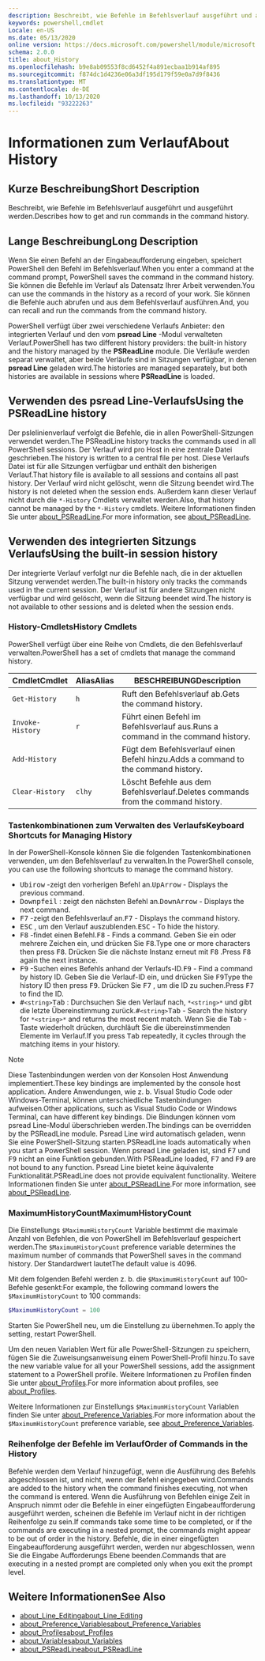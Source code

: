 ```yaml
---
description: Beschreibt, wie Befehle im Befehlsverlauf ausgeführt und ausgeführt werden.
keywords: powershell,cmdlet
Locale: en-US
ms.date: 05/13/2020
online version: https://docs.microsoft.com/powershell/module/microsoft.powershell.core/about/about_history?view=powershell-7&WT.mc_id=ps-gethelp
schema: 2.0.0
title: about_History
ms.openlocfilehash: b9e8ab09553f8cd6452f4a891ecbaa1b914af895
ms.sourcegitcommit: f874dc1d4236e06a3df195d179f59e0a7d9f8436
ms.translationtype: MT
ms.contentlocale: de-DE
ms.lasthandoff: 10/13/2020
ms.locfileid: "93222263"
---
```

# <a name="about-history"></a><span data-ttu-id="680d3-104">Informationen zum Verlauf</span><span class="sxs-lookup"><span data-stu-id="680d3-104">About History</span></span>

## <a name="short-description"></a><span data-ttu-id="680d3-105">Kurze Beschreibung</span><span class="sxs-lookup"><span data-stu-id="680d3-105">Short Description</span></span>
<span data-ttu-id="680d3-106">Beschreibt, wie Befehle im Befehlsverlauf ausgeführt und ausgeführt werden.</span><span class="sxs-lookup"><span data-stu-id="680d3-106">Describes how to get and run commands in the command history.</span></span>

## <a name="long-description"></a><span data-ttu-id="680d3-107">Lange Beschreibung</span><span class="sxs-lookup"><span data-stu-id="680d3-107">Long Description</span></span>

<span data-ttu-id="680d3-108">Wenn Sie einen Befehl an der Eingabeaufforderung eingeben, speichert PowerShell den Befehl im Befehlsverlauf.</span><span class="sxs-lookup"><span data-stu-id="680d3-108">When you enter a command at the command prompt, PowerShell saves the command in the command history.</span></span> <span data-ttu-id="680d3-109">Sie können die Befehle im Verlauf als Datensatz Ihrer Arbeit verwenden.</span><span class="sxs-lookup"><span data-stu-id="680d3-109">You can use the commands in the history as a record of your work.</span></span> <span data-ttu-id="680d3-110">Sie können die Befehle auch abrufen und aus dem Befehlsverlauf ausführen.</span><span class="sxs-lookup"><span data-stu-id="680d3-110">And, you can recall and run the commands from the command history.</span></span>

<span data-ttu-id="680d3-111">PowerShell verfügt über zwei verschiedene Verlaufs Anbieter: den integrierten Verlauf und den vom **psread Line** -Modul verwalteten Verlauf.</span><span class="sxs-lookup"><span data-stu-id="680d3-111">PowerShell has two different history providers: the built-in history and the history managed by the **PSReadLine** module.</span></span> <span data-ttu-id="680d3-112">Die Verläufe werden separat verwaltet, aber beide Verläufe sind in Sitzungen verfügbar, in denen **psread Line** geladen wird.</span><span class="sxs-lookup"><span data-stu-id="680d3-112">The histories are managed separately, but both histories are available in sessions where **PSReadLine** is loaded.</span></span>

## <a name="using-the-psreadline-history"></a><span data-ttu-id="680d3-113">Verwenden des psread Line-Verlaufs</span><span class="sxs-lookup"><span data-stu-id="680d3-113">Using the PSReadLine history</span></span>

<span data-ttu-id="680d3-114">Der pslelinienverlauf verfolgt die Befehle, die in allen PowerShell-Sitzungen verwendet werden.</span><span class="sxs-lookup"><span data-stu-id="680d3-114">The PSReadLine history tracks the commands used in all PowerShell sessions.</span></span>
<span data-ttu-id="680d3-115">Der Verlauf wird pro Host in eine zentrale Datei geschrieben.</span><span class="sxs-lookup"><span data-stu-id="680d3-115">The history is written to a central file per host.</span></span> <span data-ttu-id="680d3-116">Diese Verlaufs Datei ist für alle Sitzungen verfügbar und enthält den bisherigen Verlauf.</span><span class="sxs-lookup"><span data-stu-id="680d3-116">That history file is available to all sessions and contains all past history.</span></span> <span data-ttu-id="680d3-117">Der Verlauf wird nicht gelöscht, wenn die Sitzung beendet wird.</span><span class="sxs-lookup"><span data-stu-id="680d3-117">The history is not deleted when the session ends.</span></span> <span data-ttu-id="680d3-118">Außerdem kann dieser Verlauf nicht durch die `*-History` Cmdlets verwaltet werden.</span><span class="sxs-lookup"><span data-stu-id="680d3-118">Also, that history cannot be managed by the `*-History` cmdlets.</span></span> <span data-ttu-id="680d3-119">Weitere Informationen finden Sie unter [about_PSReadLine](../../PSReadLine/About/about_PSReadLine.md).</span><span class="sxs-lookup"><span data-stu-id="680d3-119">For more information, see [about_PSReadLine](../../PSReadLine/About/about_PSReadLine.md).</span></span>

## <a name="using-the-built-in-session-history"></a><span data-ttu-id="680d3-120">Verwenden des integrierten Sitzungs Verlaufs</span><span class="sxs-lookup"><span data-stu-id="680d3-120">Using the built-in session history</span></span>

<span data-ttu-id="680d3-121">Der integrierte Verlauf verfolgt nur die Befehle nach, die in der aktuellen Sitzung verwendet werden.</span><span class="sxs-lookup"><span data-stu-id="680d3-121">The built-in history only tracks the commands used in the current session.</span></span> <span data-ttu-id="680d3-122">Der Verlauf ist für andere Sitzungen nicht verfügbar und wird gelöscht, wenn die Sitzung beendet wird.</span><span class="sxs-lookup"><span data-stu-id="680d3-122">The history is not available to other sessions and is deleted when the session ends.</span></span>

### <a name="history-cmdlets"></a><span data-ttu-id="680d3-123">History-Cmdlets</span><span class="sxs-lookup"><span data-stu-id="680d3-123">History Cmdlets</span></span>

<span data-ttu-id="680d3-124">PowerShell verfügt über eine Reihe von Cmdlets, die den Befehlsverlauf verwalten.</span><span class="sxs-lookup"><span data-stu-id="680d3-124">PowerShell has a set of cmdlets that manage the command history.</span></span>

| <span data-ttu-id="680d3-125">Cmdlet</span><span class="sxs-lookup"><span data-stu-id="680d3-125">Cmdlet</span></span>           | <span data-ttu-id="680d3-126">Alias</span><span class="sxs-lookup"><span data-stu-id="680d3-126">Alias</span></span>  | <span data-ttu-id="680d3-127">BESCHREIBUNG</span><span class="sxs-lookup"><span data-stu-id="680d3-127">Description</span></span>                                |
| ---------------- | ------ | ------------------------------------------ |
| `Get-History`    | `h`    | <span data-ttu-id="680d3-128">Ruft den Befehlsverlauf ab.</span><span class="sxs-lookup"><span data-stu-id="680d3-128">Gets the command history.</span></span>                  |
| `Invoke-History` | `r`    | <span data-ttu-id="680d3-129">Führt einen Befehl im Befehlsverlauf aus.</span><span class="sxs-lookup"><span data-stu-id="680d3-129">Runs a command in the command history.</span></span>     |
| `Add-History`    |        | <span data-ttu-id="680d3-130">Fügt dem Befehlsverlauf einen Befehl hinzu.</span><span class="sxs-lookup"><span data-stu-id="680d3-130">Adds a command to the command history.</span></span>     |
| `Clear-History`  | `clhy` | <span data-ttu-id="680d3-131">Löscht Befehle aus dem Befehlsverlauf.</span><span class="sxs-lookup"><span data-stu-id="680d3-131">Deletes commands from the command history.</span></span> |

### <a name="keyboard-shortcuts-for-managing-history"></a><span data-ttu-id="680d3-132">Tastenkombinationen zum Verwalten des Verlaufs</span><span class="sxs-lookup"><span data-stu-id="680d3-132">Keyboard Shortcuts for Managing History</span></span>

<span data-ttu-id="680d3-133">In der PowerShell-Konsole können Sie die folgenden Tastenkombinationen verwenden, um den Befehlsverlauf zu verwalten.</span><span class="sxs-lookup"><span data-stu-id="680d3-133">In the PowerShell console, you can use the following shortcuts to manage the command history.</span></span>

- <span data-ttu-id="680d3-134"><kbd>Ubirow</kbd> -zeigt den vorherigen Befehl an.</span><span class="sxs-lookup"><span data-stu-id="680d3-134"><kbd>UpArrow</kbd> - Displays the previous command.</span></span>
- <span data-ttu-id="680d3-135"><kbd>Downpfeil</kbd> : zeigt den nächsten Befehl an.</span><span class="sxs-lookup"><span data-stu-id="680d3-135"><kbd>DownArrow</kbd> - Displays the next command.</span></span>
- <span data-ttu-id="680d3-136"><kbd>F7</kbd> -zeigt den Befehlsverlauf an.</span><span class="sxs-lookup"><span data-stu-id="680d3-136"><kbd>F7</kbd> - Displays the command history.</span></span>
- <span data-ttu-id="680d3-137"><kbd>ESC</kbd> , um den Verlauf auszublenden.</span><span class="sxs-lookup"><span data-stu-id="680d3-137"><kbd>ESC</kbd> - To hide the history.</span></span>
- <span data-ttu-id="680d3-138"><kbd>F8</kbd> -findet einen Befehl.</span><span class="sxs-lookup"><span data-stu-id="680d3-138"><kbd>F8</kbd> - Finds a command.</span></span> <span data-ttu-id="680d3-139">Geben Sie ein oder mehrere Zeichen ein, und drücken Sie <kbd>F8</kbd>.</span><span class="sxs-lookup"><span data-stu-id="680d3-139">Type one or more characters then press <kbd>F8</kbd>.</span></span> <span data-ttu-id="680d3-140">Drücken Sie die nächste Instanz erneut mit <kbd>F8</kbd> .</span><span class="sxs-lookup"><span data-stu-id="680d3-140">Press <kbd>F8</kbd> again the next instance.</span></span>
- <span data-ttu-id="680d3-141"><kbd>F9</kbd> -Suchen eines Befehls anhand der Verlaufs-ID.</span><span class="sxs-lookup"><span data-stu-id="680d3-141"><kbd>F9</kbd> - Find a command by history ID.</span></span> <span data-ttu-id="680d3-142">Geben Sie die Verlauf-ID ein, und drücken Sie <kbd>F9</kbd></span><span class="sxs-lookup"><span data-stu-id="680d3-142">Type the history ID then press <kbd>F9</kbd>.</span></span> <span data-ttu-id="680d3-143">Drücken Sie <kbd>F7</kbd> , um die ID zu suchen.</span><span class="sxs-lookup"><span data-stu-id="680d3-143">Press <kbd>F7</kbd> to find the ID.</span></span>
- <span data-ttu-id="680d3-144"><kbd>#</kbd>`<string>`</kbd><kbd>Tab</kbd> : Durchsuchen Sie den Verlauf nach, `*<string>*` und gibt die letzte Übereinstimmung zurück.</span><span class="sxs-lookup"><span data-stu-id="680d3-144"><kbd>#</kbd>`<string>`</kbd><kbd>Tab</kbd> - Search the history for `*<string>*` and returns the most recent match.</span></span> <span data-ttu-id="680d3-145">Wenn Sie die <kbd>Tab</kbd> -Taste wiederholt drücken, durchläuft Sie die übereinstimmenden Elemente im Verlauf.</span><span class="sxs-lookup"><span data-stu-id="680d3-145">If you press <kbd>Tab</kbd> repeatedly, it cycles through the matching items in your history.</span></span>

> [!NOTE]
> <span data-ttu-id="680d3-146">Diese Tastenbindungen werden von der Konsolen Host Anwendung implementiert.</span><span class="sxs-lookup"><span data-stu-id="680d3-146">These key bindings are implemented by the console host application.</span></span> <span data-ttu-id="680d3-147">Andere Anwendungen, wie z. b. Visual Studio Code oder Windows-Terminal, können unterschiedliche Tastenbindungen aufweisen.</span><span class="sxs-lookup"><span data-stu-id="680d3-147">Other applications, such as Visual Studio Code or Windows Terminal, can have different key bindings.</span></span> <span data-ttu-id="680d3-148">Die Bindungen können vom psread Line-Modul überschrieben werden.</span><span class="sxs-lookup"><span data-stu-id="680d3-148">The bindings can be overridden by the PSReadLine module.</span></span> <span data-ttu-id="680d3-149">Psread Line wird automatisch geladen, wenn Sie eine PowerShell-Sitzung starten.</span><span class="sxs-lookup"><span data-stu-id="680d3-149">PSReadLine loads automatically when you start a PowerShell session.</span></span>
> <span data-ttu-id="680d3-150">Wenn psread Line geladen ist, sind <kbd>F7</kbd> und <kbd>F9</kbd> nicht an eine Funktion gebunden.</span><span class="sxs-lookup"><span data-stu-id="680d3-150">With PSReadLine loaded, <kbd>F7</kbd> and <kbd>F9</kbd> are not bound to any function.</span></span> <span data-ttu-id="680d3-151">Psread Line bietet keine äquivalente Funktionalität.</span><span class="sxs-lookup"><span data-stu-id="680d3-151">PSReadLine does not provide equivalent functionality.</span></span> <span data-ttu-id="680d3-152">Weitere Informationen finden Sie unter [about_PSReadLine](../../PSReadLine/About/about_PSReadLine.md).</span><span class="sxs-lookup"><span data-stu-id="680d3-152">For more information, see [about_PSReadLine](../../PSReadLine/About/about_PSReadLine.md).</span></span>

### <a name="maximumhistorycount"></a><span data-ttu-id="680d3-153">MaximumHistoryCount</span><span class="sxs-lookup"><span data-stu-id="680d3-153">MaximumHistoryCount</span></span>

<span data-ttu-id="680d3-154">Die Einstellungs `$MaximumHistoryCount` Variable bestimmt die maximale Anzahl von Befehlen, die von PowerShell im Befehlsverlauf gespeichert werden.</span><span class="sxs-lookup"><span data-stu-id="680d3-154">The `$MaximumHistoryCount` preference variable determines the maximum number of commands that PowerShell saves in the command history.</span></span> <span data-ttu-id="680d3-155">Der Standardwert lautet</span><span class="sxs-lookup"><span data-stu-id="680d3-155">The default value is</span></span>
4096.

<span data-ttu-id="680d3-156">Mit dem folgenden Befehl werden z. b. die `$MaximumHistoryCount` auf 100-Befehle gesenkt:</span><span class="sxs-lookup"><span data-stu-id="680d3-156">For example, the following command lowers the `$MaximumHistoryCount` to 100 commands:</span></span>

```powershell
$MaximumHistoryCount = 100
```

<span data-ttu-id="680d3-157">Starten Sie PowerShell neu, um die Einstellung zu übernehmen.</span><span class="sxs-lookup"><span data-stu-id="680d3-157">To apply the setting, restart PowerShell.</span></span>

<span data-ttu-id="680d3-158">Um den neuen Variablen Wert für alle PowerShell-Sitzungen zu speichern, fügen Sie die Zuweisungsanweisung einem PowerShell-Profil hinzu.</span><span class="sxs-lookup"><span data-stu-id="680d3-158">To save the new variable value for all your PowerShell sessions, add the assignment statement to a PowerShell profile.</span></span> <span data-ttu-id="680d3-159">Weitere Informationen zu Profilen finden Sie unter [about_Profiles](about_Profiles.md).</span><span class="sxs-lookup"><span data-stu-id="680d3-159">For more information about profiles, see [about_Profiles](about_Profiles.md).</span></span>

<span data-ttu-id="680d3-160">Weitere Informationen zur Einstellungs `$MaximumHistoryCount` Variablen finden Sie unter [about_Preference_Variables](about_Preference_Variables.md).</span><span class="sxs-lookup"><span data-stu-id="680d3-160">For more information about the `$MaximumHistoryCount` preference variable, see [about_Preference_Variables](about_Preference_Variables.md).</span></span>

### <a name="order-of-commands-in-the-history"></a><span data-ttu-id="680d3-161">Reihenfolge der Befehle im Verlauf</span><span class="sxs-lookup"><span data-stu-id="680d3-161">Order of Commands in the History</span></span>

<span data-ttu-id="680d3-162">Befehle werden dem Verlauf hinzugefügt, wenn die Ausführung des Befehls abgeschlossen ist, und nicht, wenn der Befehl eingegeben wird.</span><span class="sxs-lookup"><span data-stu-id="680d3-162">Commands are added to the history when the command finishes executing, not when the command is entered.</span></span> <span data-ttu-id="680d3-163">Wenn die Ausführung von Befehlen einige Zeit in Anspruch nimmt oder die Befehle in einer eingefügten Eingabeaufforderung ausgeführt werden, scheinen die Befehle im Verlauf nicht in der richtigen Reihenfolge zu sein.</span><span class="sxs-lookup"><span data-stu-id="680d3-163">If commands take some time to be completed, or if the commands are executing in a nested prompt, the commands might appear to be out of order in the history.</span></span> <span data-ttu-id="680d3-164">Befehle, die in einer eingefügten Eingabeaufforderung ausgeführt werden, werden nur abgeschlossen, wenn Sie die Eingabe Aufforderungs Ebene beenden.</span><span class="sxs-lookup"><span data-stu-id="680d3-164">Commands that are executing in a nested prompt are completed only when you exit the prompt level.</span></span>

## <a name="see-also"></a><span data-ttu-id="680d3-165">Weitere Informationen</span><span class="sxs-lookup"><span data-stu-id="680d3-165">See Also</span></span>

- [<span data-ttu-id="680d3-166">about_Line_Editing</span><span class="sxs-lookup"><span data-stu-id="680d3-166">about_Line_Editing</span></span>](about_Line_Editing.md)
- [<span data-ttu-id="680d3-167">about_Preference_Variables</span><span class="sxs-lookup"><span data-stu-id="680d3-167">about_Preference_Variables</span></span>](about_Preference_Variables.md)
- [<span data-ttu-id="680d3-168">about_Profiles</span><span class="sxs-lookup"><span data-stu-id="680d3-168">about_Profiles</span></span>](about_Profiles.md)
- [<span data-ttu-id="680d3-169">about_Variables</span><span class="sxs-lookup"><span data-stu-id="680d3-169">about_Variables</span></span>](about_Variables.md)
- [<span data-ttu-id="680d3-170">about_PSReadLine</span><span class="sxs-lookup"><span data-stu-id="680d3-170">about_PSReadLine</span></span>](../../PSReadLine/About/about_PSReadLine.md)
